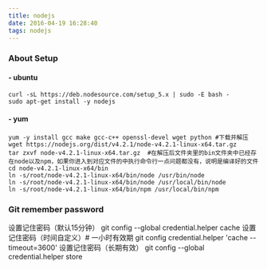 ```yaml
---
title: nodejs
date: 2016-04-19 16:28:40
tags: nodejs
---
```


###  **About Setup**

#### - ubuntu
	curl -sL https://deb.nodesource.com/setup_5.x | sudo -E bash -
	sudo apt-get install -y nodejs
#### - yum
	yum -y install gcc make gcc-c++ openssl-devel wget python #下载并解压
	wget https://nodejs.org/dist/v4.2.1/node-v4.2.1-linux-x64.tar.gz
	tar zxvf node-v4.2.1-linux-x64.tar.gz  #在解压后文件夹里的bin文件夹中已经存在node以及npm，如果你进入到对应文件的中执行命令行一点问题都没有，说明是编译好的文件
	cd node-v4.2.1-linux-x64/bin
	ln -s/root/node-v4.2.1-linux-x64/bin/node /usr/bin/node
	ln -s/root/node-v4.2.1-linux-x64/bin/node /usr/local/bin/node
	ln -s/root/node-v4.2.1-linux-x64/bin/npm /usr/local/bin/npm
### **Git remember password**
设置记住密码（默认15分钟）
	git config --global credential.helper cache
设置记住密码（时间自定义）# 一小时有效期
	git config credential.helper 'cache --timeout=3600'
设置记住密码（长期有效）
	git config --global credential.helper store
